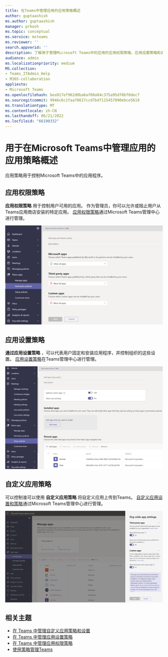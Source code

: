 ```yaml
---
title: 在Teams中管理应用的应用策略概述
author: guptaashish
ms.author: guptaashish
manager: prkosh
ms.topic: conceptual
ms.service: msteams
ms.reviewer: ''
search.appverid: ''
description: 了解用于管理Microsoft Teams中的应用的应用权限策略、应用设置策略和自定义应用策略。
audience: admin
ms.localizationpriority: medium
MS.collection:
- Teams_ITAdmin_Help
- M365-collaboration
appliesto:
- Microsoft Teams
ms.openlocfilehash: bea917ef962d0ba6af80a04c375a95d70bf0dec7
ms.sourcegitcommit: 9946c6c1faa78617ccd7bdf115457090ebce5619
ms.translationtype: MT
ms.contentlocale: zh-CN
ms.lasthandoff: 06/21/2022
ms.locfileid: "66190332"
---
```

# <a name="overview-of-app-policies-used-to-manage-apps-in-microsoft-teams"></a>用于在Microsoft Teams中管理应用的应用策略概述

应用策略用于控制Microsoft Teams中的应用程序。

## <a name="app-permission-policies"></a>应用权限策略

**应用权限策略** 用于控制用户可用的应用。 作为管理员，你可以允许或阻止用户从Teams应用商店安装的特定应用。 [应用权限策略](teams-app-permission-policies.md)通过Microsoft Teams管理中心进行管理。

![应用权限策略的屏幕截图。](media/app-permission-policy.png)

## <a name="app-setup-policies"></a>应用设置策略

**通过应用设置策略** ，可以代表用户固定和安装应用程序，并控制组织的这些设置。 [应用设置策略](teams-app-setup-policies.md)在Teams管理中心进行管理。

![Teams管理中心的应用设置策略的屏幕截图。](media/app-setup-policy.png)

## <a name="custom-app-policies"></a>自定义应用策略

可以控制谁可以使用 **自定义应用策略** 将自定义应用上传到Teams。 [自定义应用设置和策略](teams-custom-app-policies-and-settings.md)通过Microsoft Teams管理中心进行管理。

![自定义应用策略的屏幕截图。](media/custom-app-policy.png)

## <a name="related-topics"></a>相关主题

* [在 Teams 中管理自定义应用策略和设置](teams-custom-app-policies-and-settings.md)
* [在 Teams 中管理应用设置策略](teams-app-setup-policies.md)
* [在 Teams 中管理应用权限策略](teams-app-permission-policies.md)
* [使用策略管理Teams](manage-teams-with-policies.md)

